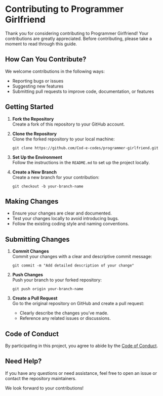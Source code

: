 
# Contributing to Programmer Girlfriend

Thank you for considering contributing to Programmer Girlfriend! Your contributions are greatly appreciated. Before contributing, please take a moment to read through this guide.

## How Can You Contribute?

We welcome contributions in the following ways:
- Reporting bugs or issues
- Suggesting new features
- Submitting pull requests to improve code, documentation, or features

## Getting Started

1. **Fork the Repository**  
   Create a fork of this repository to your GitHub account.

2. **Clone the Repository**  
   Clone the forked repository to your local machine:
   ```
   git clone https://github.com/Cod-e-codes/programmer-girlfriend.git
   ```

3. **Set Up the Environment**  
   Follow the instructions in the `README.md` to set up the project locally.

4. **Create a New Branch**  
   Create a new branch for your contribution:
   ```
   git checkout -b your-branch-name
   ```

## Making Changes

- Ensure your changes are clear and documented.
- Test your changes locally to avoid introducing bugs.
- Follow the existing coding style and naming conventions.

## Submitting Changes

1. **Commit Changes**  
   Commit your changes with a clear and descriptive commit message:
   ```
   git commit -m "Add detailed description of your change"
   ```

2. **Push Changes**  
   Push your branch to your forked repository:
   ```
   git push origin your-branch-name
   ```

3. **Create a Pull Request**  
   Go to the original repository on GitHub and create a pull request:
   - Clearly describe the changes you’ve made.
   - Reference any related issues or discussions.

## Code of Conduct

By participating in this project, you agree to abide by the [Code of Conduct](CODE_OF_CONDUCT.md).

## Need Help?

If you have any questions or need assistance, feel free to open an issue or contact the repository maintainers.

We look forward to your contributions!

